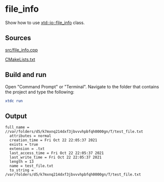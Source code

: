 # file_info

Show how to use [xtd::io::file_info](https://gammasoft71.github.io/xtd/reference_guides/latest/classxtd_1_1io_1_1file__info.html) class.

## Sources

[src/file_info.cpp](src/file_info.cpp)

[CMakeLists.txt](CMakeLists.txt)

## Build and run

Open "Command Prompt" or "Terminal". Navigate to the folder that contains the project and type the following:

```cmake
xtdc run
```

## Output

```
full_name = //var/folders/d5/k7mxnq214dxf3jbvvvhpbfqh0000gn/T/test_file.txt
  attributes = normal
  creation_time = Fri Oct 22 22:05:37 2021
  exists = true
  extension = .txt
  last_access_time = Fri Oct 22 22:05:37 2021
  last_write_time = Fri Oct 22 22:05:37 2021
  length = 13
  name = test_file.txt
  to_string = /var/folders/d5/k7mxnq214dxf3jbvvvhpbfqh0000gn/T/test_file.txt
```

